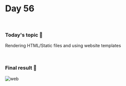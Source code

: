 # Day 56

&nbsp;

### Today's topic 🎯
Rendering HTML/Static files and using website templates

&nbsp;

### Final result 🎉
![web](https://user-images.githubusercontent.com/22590804/165723363-33ee2034-bb4f-4fcf-bbdc-8fc20b23bb10.png)
